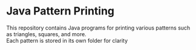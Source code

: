 # Java Pattern Printing

This repository contains Java programs for printing various patterns such as triangles, squares, and more.  
Each pattern is stored in its own folder for clarity



